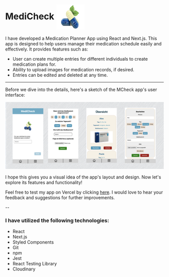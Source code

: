 # MediCheck <img src="./public/pngwing1.com.png" alt="App Symbol" style="width: 90px; height: 80px; vertical-align: middle;">


I have developed a Medication Planner App using React and Next.js. This app is designed to help users manage their medication schedule easily and effectively. It provides features such as:

- User can create multiple entries for different individuals to create medication plans for.
- Ability to upload images for medication records, if desired.
- Entries can be edited and deleted at any time.

---

Before we dive into the details, here's a sketch of the MCheck app's user interface:

![Skizze der MCheck App](./public/ForReadme.png)

I hope this gives you a visual idea of the app's layout and design. Now let's explore its features and functionality!

Feel free to test my app on Vercel by clicking [here](https://medi-check-nine.vercel.app/). I would love to hear your feedback and suggestions for further improvements.

--

### I have utilized the following technologies: 
- React
- Next.js
- Styled Components
- Git
- npm
- Jest
- React Testing Library
- Cloudinary

